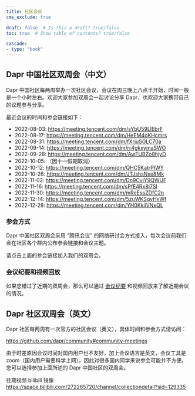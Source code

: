 ```yaml
---
title: 社区会议
cms_exclude: true

draft: false  # Is this a draft? true/false
toc: true  # Show table of contents? true/false

cascade:
- type: "book"
---
```



## Dapr 中国社区双周会（中文）

Dapr 中国社区每两周举办一次社区会议，会议在周三晚上八点半开始，时间一般是一个小时左右。欢迎大家参加双周会一起讨论分享 Dapr，也欢迎大家携带自己的议题参与分享。

最近会议的时间和参会链接如下：

- 2022-08-03: https://meeting.tencent.com/dm/sYbU59LlEbrF
- 2022-08-17: https://meeting.tencent.com/dm/HeEM4oKHcmrs
- 2022-08-31: https://meeting.tencent.com/dm/fXrjuSGLC70a
- 2022-09-14: https://meeting.tencent.com/dm/rr4gkxymaSWO
- 2022-09-28: https://meeting.tencent.com/dm/AwFUBZo8hjyD
- 2022-10-05: （因十一假期取消）
- 2022-10-12: https://meeting.tencent.com/dm/QHC5KatrPIWY
- 2022-10-26: https://meeting.tencent.com/dm/JTJshsNxe8Mk
- 2022-11-02: https://meeting.tencent.com/dm/Dn9CviY9QWUF
- 2022-11-16: https://meeting.tencent.com/dm/sPfE4Rx8l7SI
- 2022-11-30: https://meeting.tencent.com/dm/mReEssZDfC2n
- 2022-12-14: https://meeting.tencent.com/dm/5zuWKSgyHxWf
- 2022-12-28: https://meeting.tencent.com/dm/YH0KkiiVNxQL

### 参会方式

Dapr 中国社区双周会采用 "腾讯会议" 的网络研讨会方式接入，每次会议前我们会在社区各个群内公布参会链接和会议主题。

请点击上面的参会链接加入我们的双周会。


### 会议纪要和视频回放

如果您错过了近期的双周会，那么可以通过 [会议纪要](./meeting-minutes/) 和视频回放来了解近期会议的情况。

## Dapr 社区双周会（英文）

Dapr 社区每两周有一次官方的社区会议（英文），具体时间和参会方式请访问：

https://github.com/dapr/community#community-meetings

由于时差原因会议时间对国内用户也不友好，加上会议语言是英文，会议工具是 zoom（国内用户需要科学上网），因此对很多国内同学来说参会可能并不方便。您可以选择参加上面所述的 Dapr 中国社区的双周会。

往期视频 bilibili 镜像 <https://space.bilibili.com/272265720/channel/collectiondetail?sid=129335>
